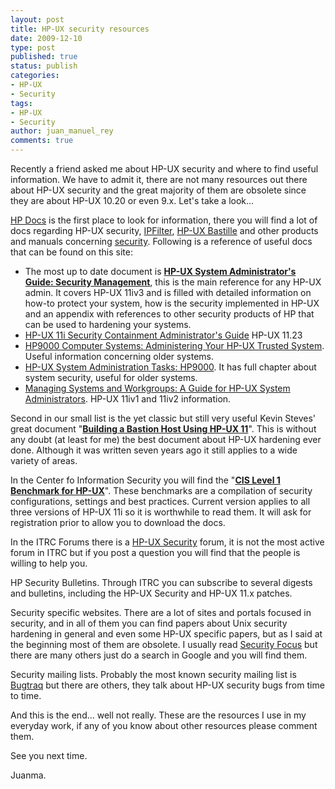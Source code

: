 ```yaml
---
layout: post
title: HP-UX security resources
date: 2009-12-10
type: post
published: true
status: publish
categories:
- HP-UX
- Security
tags:
- HP-UX
- Security
author: juan_manuel_rey
comments: true
---
```


Recently a friend asked me about HP-UX security and where to find useful information. We have to admit it, there are not many resources out there about HP-UX security and the great majority of them are obsolete since they are about HP-UX 10.20 or even 9.x. Let's take a look...

[HP Docs](http://docs.hp.com/) is the first place to look for information, there you will find a lot of docs regarding HP-UX security, [IPFilter](http://docs.hp.com/en/internet.html#IPFilter), [HP-UX Bastille](http://docs.hp.com/en/5992-5099A/index.html) and other products and manuals concerning [security](http://docs.hp.com/en/internet.html#IPFilter). Following is a reference of useful docs that can be found on this site:

-   The most up to date document is [**HP-UX System Administrator's Guide: Security Management**](http://docs.hp.com/en/5992-6416/5992-6416.pdf), this is the main reference for any HP-UX admin. It covers HP-UX 11iv3 and is filled with detailed information on how-to protect your system, how is the security implemented in HP-UX and an appendix with references to other security products of HP that can be used to hardening your systems.
-   [HP-UX 11i Security Containment Administrator's Guide](http://docs.hp.com/en/5991-8678/index.html) HP-UX 11.23
-   [HP9000 Computer Systems: Administering Your HP-UX Trusted System](http://docs.hp.com/en/B2355-90121/index.html). Useful information concerning older systems.
-   [HP-UX System Administration Tasks: HP9000](http://docs.hp.com/en/B2355-90672/index.html). It has full chapter about system security, useful for older systems.
-   [Managing Systems and Workgroups: A Guide for HP-UX System Administrators](http://docs.hp.com/en/B2355-90950/B2355-90950.pdf). HP-UX 11iv1 and 11iv2 information.

Second in our small list is the yet classic but still very useful Kevin Steves' great document "[**Building a Bastion Host Using HP-UX 11**](http://www.windowsecurity.com/whitepapers/Building_a_Bastion_Host_Using_HPUX_11.html)". This is without any doubt (at least for me) the best document about HP-UX hardening ever done. Although it was written seven years ago it still applies to a wide variety of areas.

In the Center fo Information Security you will find the "[**CIS Level 1 Benchmark for HP-UX**](http://www.cisecurity.org/bench_hpux.html)". These benchmarks are a compilation of security configurations, settings and best practices. Current version applies to all three versions of HP-UX 11i so it is worthwhile to read them. It will ask for registration prior to allow you to download the docs.

In the ITRC Forums there is a [HP-UX Security](http://forums11.itrc.hp.com/service/forums/categoryhome.do?categoryId=155) forum, it is not the most active forum in ITRC but if you post a question you will find that the people is willing to help you.

HP Security Bulletins. Through ITRC you can subscribe to several digests and bulletins, including the HP-UX Security and HP-UX 11.x patches.

Security specific websites. There are a lot of sites and portals focused in security, and in all of them you can find papers about Unix security hardening in general and even some HP-UX specific papers, but as I said at the beginning most of them are obsolete. I usually read [Security Focus](http://www.securityfocus.com/) but there are many others just do a search in Google and you will find them.

Security mailing lists. Probably the most known security mailing list is [Bugtraq](http://www.securityfocus.com/archive/1) but there are others, they talk about HP-UX security bugs from time to time.

And this is the end... well not really. These are the resources I use in my everyday work, if any of you know about other resources please comment them.

See you next time.

Juanma.
